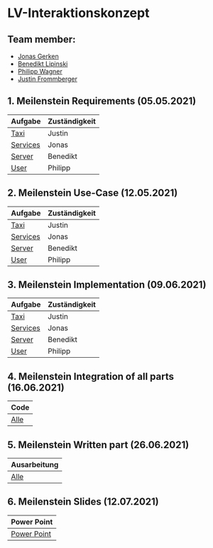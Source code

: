 #  LV-Interaktionskonzept

## Team member:

- [Jonas Gerken](https://github.com/JonasGerken )
- [Benedikt Lipinski](https://github.com/beLipinski)
- [Philipp Wagner](https://github.com/VisioNyrix)
- [Justin Frommberger](https://github.com/JustinF97)

## 1. Meilenstein Requirements (05.05.2021)

| Aufgabe                                                                                                                                | Zuständigkeit | 
| ------------- | -------- |
| [Taxi](https://github.com/elehshl/mqtt_exercise_2021/blob/master/Design/requirements/taxi_requirements.md)                | Justin        | 
| [Services](https://github.com/elehshl/mqtt_exercise_2021/blob/master/Design/requirements/Requirements_Services)           | Jonas         | 
| [Server](https://github.com/elehshl/mqtt_exercise_2021/blob/master/Design/requirements/Requirements.xlsx)                 | Benedikt      | 
| [User](https://github.com/elehshl/mqtt_exercise_2021/blob/master/Design/requirements/Requirements_User.xlsx)              | Philipp       | 

## 2. Meilenstein Use-Case (12.05.2021)

| Aufgabe                                                                                                                                | Zuständigkeit | 
| ------------- | -------- |
| [Taxi](https://github.com/elehshl/mqtt_exercise_2021/blob/master/Design/UseCase/Car_UseCase.png)                               | Justin        | 
| [Services](https://github.com/elehshl/mqtt_exercise_2021/blob/master/Design/UseCase/Service.png)                               | Jonas         | 
| [Server](https://github.com/elehshl/mqtt_exercise_2021/tree/master/Design/UseCase/Server_order_car)                            | Benedikt      | 
| [User](https://github.com/elehshl/mqtt_exercise_2021/blob/master/Design/UseCase/User/UseCase_User.PNG)                         | Philipp       | 

## 3. Meilenstein Implementation (09.06.2021)

| Aufgabe                                                                                                                       | Zuständigkeit | 
| ------------- | -------- |
| [Taxi](https://github.com/elehshl/mqtt_exercise_2021/blob/master/code/taxi/taxi.py)                                           | Justin        | 
| [Services](https://github.com/elehshl/mqtt_exercise_2021/tree/master/code/services)                                           | Jonas         | 
| [Server](https://github.com/elehshl/mqtt_exercise_2021/blob/master/code/server/server.py)                                     | Benedikt      | 
| [User](https://github.com/elehshl/mqtt_exercise_2021/blob/master/code/user/User.py)                                           | Philipp       | 
 
## 4. Meilenstein Integration of all parts (16.06.2021)

| Code                                                                                                                      
| ------------- |
| [Alle](https://github.com/elehshl/mqtt_exercise_2021/tree/master/code)                                          

## 5. Meilenstein Written part (26.06.2021)

| Ausarbeitung                                                                                                                      
| ------------- |
| [Alle](https://github.com/elehshl/mqtt_exercise_2021/tree/master/Ausarbeitung)  

## 6. Meilenstein Slides (12.07.2021)

| Power Point                                                                                                                  
| ------------- |
| [Power Point](https://github.com/elehshl/mqtt_exercise_2021/tree/master/presentation)







